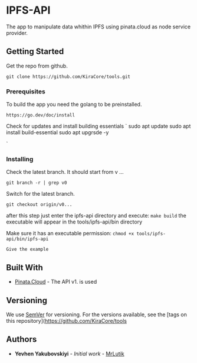 # IPFS-API

The app to manipulate data whithin IPFS using pinata.cloud as node service provider.

## Getting Started

Get the repo from github.

`
git clone https://github.com/KiraCore/tools.git 
`

### Prerequisites

To build the app you need the golang to be preinstalled.

```
https://go.dev/doc/install
```

Check for updates and install building essentials
`
sudo apt update
sudo apt install build-essential
sudo apt upgrsde -y

`

### Installing

Check the latest branch. It should start from v ...

`
git branch -r | grep v0
`

Switch for the latest branch. 

`
git checkout origin/v0...
`

after this step just enter the ipfs-api directory  and execute:
`
make build
`
the executable will appear in the tools/ipfs-api/bin directory

Make sure it has an executable permission:
`
chmod +x tools/ipfs-api/bin/ipfs-api
`


```
Give the example
```

## Built With

* [Pinata.Cloud](https://docs.pinata.cloud/pinata-api) - The API v1. is used


## Versioning

We use [SemVer](http://semver.org/) for versioning. For the versions available, see the [tags on this repository](https://github.com/KiraCore/tools

## Authors

* **Yevhen Yakubovskiyi** - *Initial work* - [MrLutik](https://github.com/mrlutik)